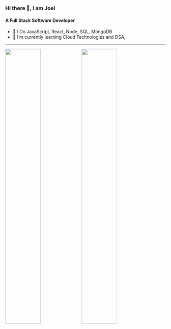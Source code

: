 ### Hi there 👋, I am Joel
#### A Full Stack Software Developer


- 🔭 I Do JavaScript, React, Node, SQL, MongoDB
- 🌱 I’m currently learning Cloud Technologies and DSA, 

---
<img align="left" width="47%" src="https://github-readme-stats.vercel.app/api?username=joeljojo&show_icons=true&theme=radical"/>
<img align="left" width=47%" src="https://streak-stats.demolab.com/?user=joeljojo&theme=dark"/>
